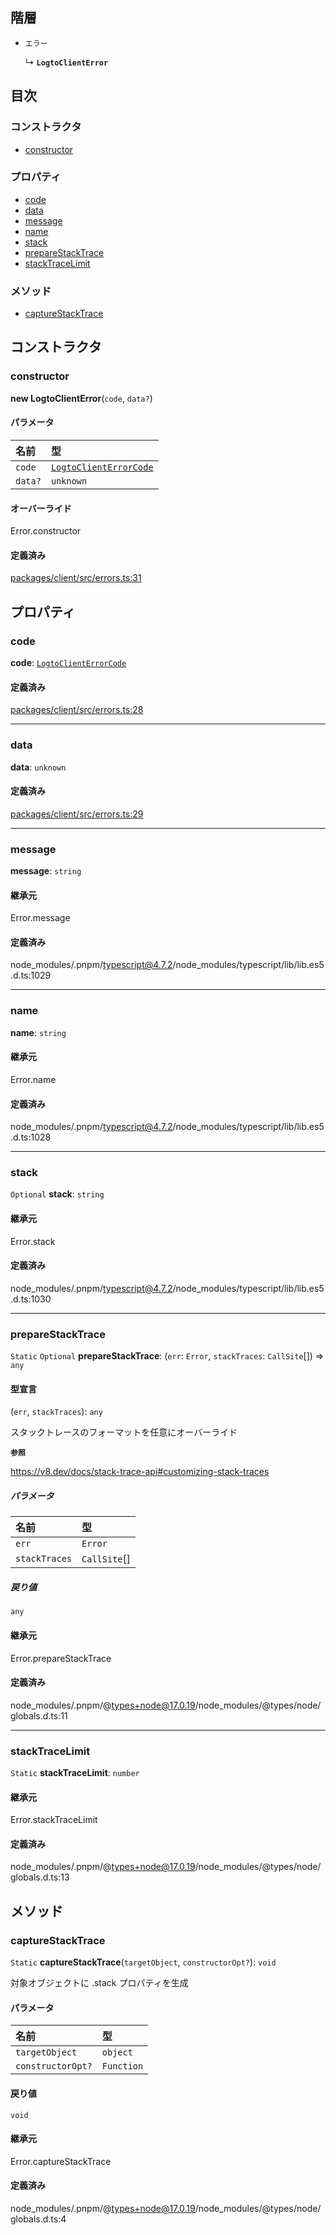 ## 階層

- `エラー`

  ↳ **`LogtoClientError`**

## 目次

### コンストラクタ

- [constructor](LogtoClientError.md#constructor)

### プロパティ

- [code](LogtoClientError.md#code)
- [data](LogtoClientError.md#data)
- [message](LogtoClientError.md#message)
- [name](LogtoClientError.md#name)
- [stack](LogtoClientError.md#stack)
- [prepareStackTrace](LogtoClientError.md#preparestacktrace)
- [stackTraceLimit](LogtoClientError.md#stacktracelimit)

### メソッド

- [captureStackTrace](LogtoClientError.md#capturestacktrace)

## コンストラクタ

### constructor

**new LogtoClientError**(`code`, `data?`)

#### パラメータ

| 名前    | 型                                                       |
| :------ | :--------------------------------------------------------- |
| `code`  | [`LogtoClientErrorCode`](../types/LogtoClientErrorCode.md) |
| `data?` | `unknown`                                                  |

#### オーバーライド

Error.constructor

#### 定義済み

[packages/client/src/errors.ts:31](https://github.com/logto-io/js/blob/f0f78e6/packages/client/src/errors.ts#L31)

## プロパティ

### code

**code**: [`LogtoClientErrorCode`](../types/LogtoClientErrorCode.md)

#### 定義済み

[packages/client/src/errors.ts:28](https://github.com/logto-io/js/blob/f0f78e6/packages/client/src/errors.ts#L28)

---

### data

**data**: `unknown`

#### 定義済み

[packages/client/src/errors.ts:29](https://github.com/logto-io/js/blob/f0f78e6/packages/client/src/errors.ts#L29)

---

### message

**message**: `string`

#### 継承元

Error.message

#### 定義済み

node_modules/.pnpm/typescript@4.7.2/node_modules/typescript/lib/lib.es5.d.ts:1029

---

### name

**name**: `string`

#### 継承元

Error.name

#### 定義済み

node_modules/.pnpm/typescript@4.7.2/node_modules/typescript/lib/lib.es5.d.ts:1028

---

### stack

`Optional` **stack**: `string`

#### 継承元

Error.stack

#### 定義済み

node_modules/.pnpm/typescript@4.7.2/node_modules/typescript/lib/lib.es5.d.ts:1030

---

### prepareStackTrace

`Static` `Optional` **prepareStackTrace**: (`err`: `Error`, `stackTraces`: `CallSite`[]) => `any`

#### 型宣言

(`err`, `stackTraces`): `any`

スタックトレースのフォーマットを任意にオーバーライド

**`参照`**

https://v8.dev/docs/stack-trace-api#customizing-stack-traces

##### パラメータ

| 名前          | 型         |
| :------------ | :----------- |
| `err`         | `Error`      |
| `stackTraces` | `CallSite`[] |

##### 戻り値

`any`

#### 継承元

Error.prepareStackTrace

#### 定義済み

node_modules/.pnpm/@types+node@17.0.19/node_modules/@types/node/globals.d.ts:11

---

### stackTraceLimit

`Static` **stackTraceLimit**: `number`

#### 継承元

Error.stackTraceLimit

#### 定義済み

node_modules/.pnpm/@types+node@17.0.19/node_modules/@types/node/globals.d.ts:13

## メソッド

### captureStackTrace

`Static` **captureStackTrace**(`targetObject`, `constructorOpt?`): `void`

対象オブジェクトに .stack プロパティを生成

#### パラメータ

| 名前              | 型       |
| :---------------- | :--------- |
| `targetObject`    | `object`   |
| `constructorOpt?` | `Function` |

#### 戻り値

`void`

#### 継承元

Error.captureStackTrace

#### 定義済み

node_modules/.pnpm/@types+node@17.0.19/node_modules/@types/node/globals.d.ts:4